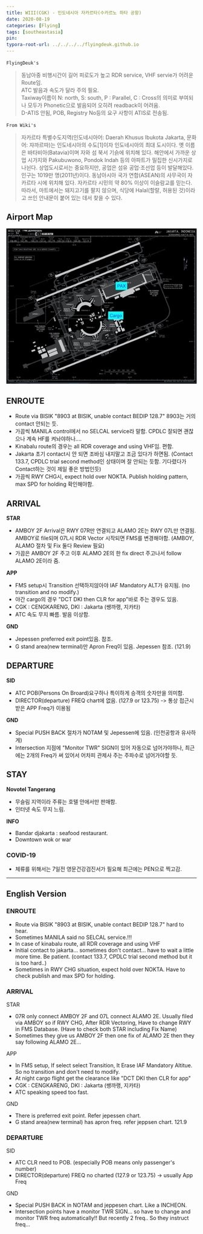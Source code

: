 ```yaml
---
title: WIII(CGK) - 인도네시아 자카르타(수카르노 하타 공항)
date: 2020-08-19
categories: [Flying]
tags: [southeastasia]
pin:
typora-root-url: ../../../../flyingdeuk.github.io
---
```



`FlyingDeuk's`
> 동남아중 비행시간이 길어 피로도가 높고 RDR service, VHF servie가 어려운 Route임.<br>
ATC 발음과 속도가 달라 주의 필요.<br>
Taxiway이름이 N: north, S: south, P : Parallel, C : Cross의 의미로 부여되나 모두가 Phonetic으로 발음되어 오히려 readback이 어려움.<br>
D-ATIS 안됨, POB, Registry No등의 요구 사항이 ATIS로 전송됨.

`From Wiki's`
>자카르타 특별수도지역(인도네시아어: Daerah Khusus Ibukota Jakarta, 문화어: 쟈까르따)는 인도네시아의 수도[1]이자 인도네시아의 최대 도시이다.
옛 이름은 바타비아(Batavia)이며 자와 섬 북서 기슭에 위치해 있다. 해안에서 가까운 상업 시가지와 Pakubuwono, Pondok Indah 등의 아파트가 밀집한 신시가지로 나뉜다. 상업도시로서는 중요하지만, 공업은 섬유 공업·조선업 등이 발달해있다. 인구는 1019만 명(2011년)이다. 동남아시아 국가 연합(ASEAN)의 사무국이 자카르타 시에 위치해 있다.
자카르타 시민의 약 80% 이상이 이슬람교를 믿는다. 따라서, 마트에서는 돼지고기를 팔지 않으며, 식당에 Halal(할랄, 허용된 것)이라고 쓰인 안내문이 붙어 있는 데서 찾을 수 있다.

## Airport Map
![cgk](/img/flying/airport/cgk_ap.jpg)

## ENROUTE
- Route via BISIK "8903 at BISIK, unable contact BEDIP 128.7" 8903는 거의 contact 안되는 듯.
- 가끔씩 MANILA control에서 no SELCAL service라 말함. CPDLC 잘되면 괜찮으나 계속 HF를 켜놔야하나....
- Kinabalu route의 경우는 all RDR coverage and using VHF임. 편함.
- Jakarta 초기 contact시 안 되면 조바심 내지말고 조금 있다가 하면됨. (Contact 133.7, CPDLC trial second method인 상태이며 잘 안되는 듯함. 기다렸다가 Contact하는 것이 제일 좋은 방법인듯)
- 가끔씩 RWY CHG시, expect hold over NOKTA. Publish holding pattern, max SPD for holding 확인해야함.

## ARRIVAL
**STAR**
- AMBOY 2F Arrival은 RWY 07R만 연결되고 ALAMO 2E는 RWY 07L만 연결됨. AMBOY로 file되며 07L시 RDR Vector 시작되면 FMS를 변경해야함. (AMBOY, ALAMO 절차 및 Fix 둘다 Review 필요)
- 가끔은 AMBOY 2F 주고 이후 ALAMO 2E의 한 fix direct 주고나서 follow ALAMO 2E이라 줌.

**APP**
- FMS setup시 Transition 선택하지않아야 IAF Mandatory ALT가 유지됨. (no transition and no modify.)
- 야간 cargo의 경우 "DCT DKI then CLR for app"바로 주는 경우도 있음.
- CGK : CENGKARENG, DKI : Jakarta (쌩까랭, 지카타)
- ATC 속도 무지 빠름. 발음 이상함.

**GND**
- Jepessen preferred exit point있음. 참조.
- G stand area(new terminal)만 Apron Freq이 있음. Jepessen 참조. (121.9)


## DEPARTURE
**SID**
- ATC POB(Persons On Broard)요구하나 특이하게 승객의 숫자만을 의미함.
- DIRECTOR(departure) FREQ chart에 없음. (127.9 or 123.75) -> 통상 접근시 받은 APP Freq가 이용됨

**GND**
- Special PUSH BACK 절차가 NOTAM 및 Jepessen에 있음. (인천공항과 유사하게)
- Intersection 지점에 "Monitor TWR" SIGN이 있어 자동으로 넘어가야하나, 최근에는 2개의 Freq가 써 있어서 어차피 관제사 주는 주파수로 넘어가야할 듯.

## STAY
**Novotel Tangerang**
- 무슬림 지역이라 주류는 호텔 안에서만 판매함.
- 인터넷 속도 무지 느림.

**INFO**
- Bandar djakarta : seafood restaurant.
- Downtown wok or war

### COVID-19
- 체류를 위해서는 7일전 영문건강검진서가 필요해 최근에는 PEN으로 찍고감.

------------

## English Version

### ENROUTE
- Route via BISIK "8903 at BISIK, unable contact BEDIP 128.7" hard to hear.
- Sometimes MANILA said no SELCAL service.!!!
- In case of kinabalu route, all RDR coverage and using VHF
- Initial contact to jakarta… sometimes don't contact… have to wait a little more time. Be patient. (contact 133.7, CPDLC trial second method but it is too hard..)
- Sometimes in RWY CHG situation, expect hold over NOKTA. Have to check publish and max SPD for holding.

### ARRIVAL
STAR
- 07R only connect AMBOY 2F and 07L connect ALAMO 2E. Usually filed via AMBOY so if RWY CHG, After RDR Vectoring, Have to change RWY in FMS Database. (Have to check both STAR including Fix Name)
- Sometimes they give us AMBOY 2F then one fix of ALAMO 2E then they say following ALAMO 2E…

APP
- In FMS setup, If select select Transition, It Erase IAF Mandatory Altitue. So no transition and don't need to modify.
- At night cargo flight get the clearance like "DCT DKI then CLR for app"
- CGK : CENGKARENG, DKI : Jakarta (쌩까랭, 지카타)
- ATC speaking speed too fast.

GND
- There is preferred exit point. Refer jepessen chart.
- G stand area(new terminal) has apron freq. refer jeppsen chart. 121.9

### DEPARTURE
SID
- ATC CLR need to POB. (especially POB means only passenger's number)
- DIRECTOR(departure) FREQ no charted (127.9 or 123.75) -> usually App Freq

GND
- Special PUSH BACK in NOTAM and jeppesen chart. Like a INCHEON.
- Intersection points have a monitor TWR SIGN… so have to change and monitor TWR freq automatically!! But recently 2 freq.. So they instruct freq...
